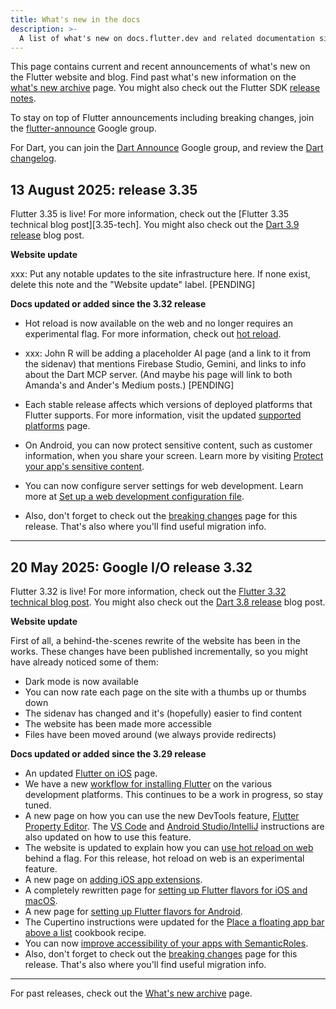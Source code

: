 ```yaml
---
title: What's new in the docs
description: >-
  A list of what's new on docs.flutter.dev and related documentation sites.
---
```


This page contains current and recent announcements
of what's new on the Flutter website and blog.
Find past what's new information on the
[what's new archive][] page.
You might also check out the
Flutter SDK [release notes][].

To stay on top of Flutter announcements including
breaking changes,
join the [flutter-announce][] Google group.

For Dart, you can join the [Dart Announce][] Google group,
and review the [Dart changelog][].

[Dart Announce]: {{site.groups}}/a/dartlang.org/g/announce
[Dart changelog]: {{site.github}}/dart-lang/sdk/blob/main/CHANGELOG.md
[flutter-announce]: {{site.groups}}/forum/#!forum/flutter-announce
[release notes]: /release/release-notes

## 13 August 2025: release 3.35

Flutter 3.35 is live! For more information,
check out the [Flutter 3.35 technical blog post][3.35-tech].
You might also check out the [Dart 3.9 release][] blog post.

[3.32-tech]: {{site.medium}}/flutter/whats-new-in-flutter-3-35-c58ef72e3766
[Dart 3.9 release]: {{site.medium}}/dartlang/announcing-dart-3-9-ba49e8f38298

**Website update**

xxx: Put any notable updates to the site infrastructure here. If none exist, delete this note and the "Website update" label. [PENDING]

**Docs updated or added since the 3.32 release**

* Hot reload is now available on the web and no longer
  requires an experimental flag. For more information,
  check out [hot reload][].

* xxx: John R will be adding a placeholder AI page (and a link to it from the sidenav) that mentions Firebase Studio, Gemini, and links to info about the Dart MCP server. (And maybe his page will link to both Amanda's and Ander's Medium posts.) [PENDING]

* Each stable release affects which versions of
  deployed platforms that Flutter supports.
  For more information, visit the updated
  [supported platforms][] page.

* On Android, you can now protect sensitive content,
  such as customer information, when you share your screen.
  Learn more by visiting [Protect your app's sensitive content][].

* You can now configure server settings for web development.
  Learn more at [Set up a web development configuration file][].

* Also, don't forget to check out the [breaking changes][bc-3.35]
  page for this release. That's also where you'll find useful
  migration info.

[bc-3.35]: xxx
[hot reload]: /tools/hot-reload
[Protect your app's sensitive content]: /platform-integration/android/sensitive-content
[Set up a web development configuration file]: /platform-integration/web/web-dev-config-file
[supported platforms]: /reference/supported-platforms

---

## 20 May 2025: Google I/O release 3.32

Flutter 3.32 is live! For more information,
check out the [Flutter 3.32 technical blog post][3.32-tech].
You might also check out the [Dart 3.8 release][] blog post.

[3.32-tech]: {{site.medium}}/flutter/whats-new-in-flutter-3-32-40c1086bab6e
[Dart 3.8 release]: {{site.medium}}/dartlang/announcing-dart-3-8-724eaaec9f47

**Website update**

First of all, a behind-the-scenes rewrite of the website has
been in the works. These changes have been published incrementally,
so you might have already noticed some of them:

* Dark mode is now available
* You can now rate each page on the site with a thumbs up
  or thumbs down
* The sidenav has changed and it's (hopefully) easier to find content
* The website has been made more accessible
* Files have been moved around (we always provide redirects)

**Docs updated or added since the 3.29 release**

* An updated [Flutter on iOS][] page.
* We have a new [workflow for installing Flutter][] on the various
  development platforms. This continues to be a work in progress,
  so stay tuned.
* A new page on how you can use the new DevTools feature,
  [Flutter Property Editor][].
  The [VS Code][] and [Android Studio/IntelliJ][] instructions
  are also updated on how to use this feature.
* The website is updated to explain how
  you can [use hot reload on web][] behind a flag.
  For this release, hot reload on web is an experimental feature.
* A new page on [adding iOS app extensions][].
* A completely rewritten page for
  [setting up Flutter flavors for iOS and macOS][].
* A new page for [setting up Flutter flavors for Android][].
* The Cupertino instructions were updated for the
  [Place a floating app bar above a list][floating-app-bar]
  cookbook recipe.
* You can now
  [improve accessibility of your apps with SemanticRoles][semantic-roles].
* Also, don't forget to check out the [breaking changes][bc-3.32]
  page for this release. That's also where you'll find useful
  migration info.

[Architectural overview page]: /resources/architectural-overview
[bc-3.32]: /release/breaking-changes#released-in-flutter-3-32

[adding iOS app extensions]: /platform-integration/ios/app-extensions
[Android Studio/IntelliJ]: /tools/android-studio#property-editor
[floating-app-bar]: /cookbook/lists/floating-app-bar
[Flutter on iOS]: https://flutter.dev/multi-platform/ios
[Flutter Property Editor]: /tools/property-editor
[semantic-roles]: /ui/accessibility-and-internationalization/accessibility#enhancing-accessibility-with-semantic-roles
[setting up Flutter flavors for Android]: /deployment/flavors
[setting up Flutter flavors for iOS and macOS]: /deployment/flavors-ios
[use hot reload on web]: /platform-integration/web/building#hot-reload-web
[VS Code]: /tools/vs-code#property-editor
[workflow for installing Flutter]: /install

---

For past releases, check out the
[What's new archive][] page.

[What's new archive]: /release/archive-whats-new

